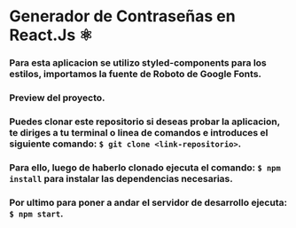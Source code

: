 # Generador de Contraseñas en React.Js ⚛
### Para esta aplicacion se utilizo styled-components para los estilos, importamos la fuente de Roboto de Google Fonts. 
### Preview del proyecto.

### Puedes clonar este repositorio si deseas probar la aplicacion, te diriges a tu terminal o linea de comandos e introduces el siguiente comando: `$ git clone <link-repositorio>`.

### Para ello, luego de haberlo clonado ejecuta el comando: `$ npm install` para instalar las dependencias necesarias.

### Por ultimo para poner a andar el servidor de desarrollo ejecuta: `$ npm start`.
